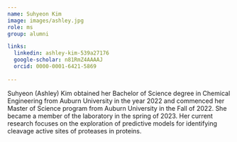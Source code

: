 ```yaml
---
name: Suhyeon Kim
image: images/ashley.jpg
role: ms
group: alumni

links:
  linkedin: ashley-kim-539a27176
  google-scholar: n81RmZ4AAAAJ
  orcid: 0000-0001-6421-5869
  
---
```


Suhyeon (Ashley) Kim obtained her Bachelor of Science degree in Chemical Engineering from Auburn University in the year 2022 and commenced her Master of 
Science program from Auburn University in the Fall of 2022. She became a member of the laboratory in the spring of 2023. Her current research 
focuses on the exploration of predictive models for identifying cleavage active sites of proteases in proteins.

